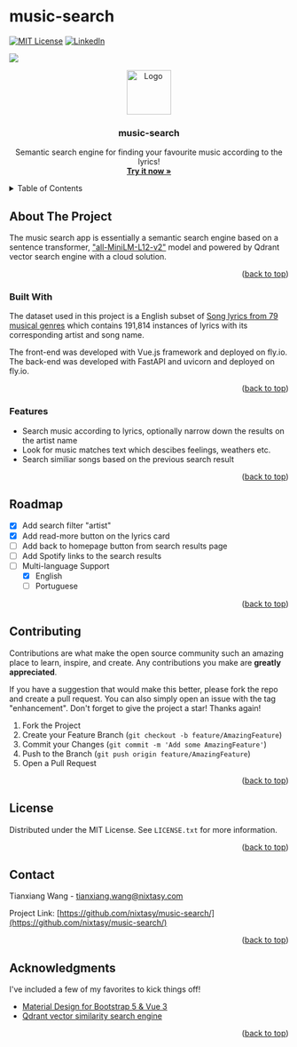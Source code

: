 # music-search

<a name="readme-top"></a>


<!-- PROJECT SHIELDS -->
<!--
*** I'm using markdown "reference style" links for readability.
*** Reference links are enclosed in brackets [ ] instead of parentheses ( ).
*** See the bottom of this document for the declaration of the reference variables
*** for contributors-url, forks-url, etc. This is an optional, concise syntax you may use.
*** https://www.markdownguide.org/basic-syntax/#reference-style-links
-->

[![MIT License][license-shield]][license-url]
[![LinkedIn][linkedin-shield]][linkedin-url]



<!-- PROJECT LOGO -->
![](demo.gif)
<br />
<div align="center">
  <a href="https://github.com/othneildrew/Best-README-Template">
    <img src="https://github.com/nixtasy/music-search/demo.gif" alt="Logo" width="80" height="80">
  </a>

  <h3 align="center">music-search</h3>

  <p align="center">
    Semantic search engine for finding your favourite music according to the lyrics!
    <br />
    <a href="https://search-frontend.fly.dev"><strong>Try it now »</strong></a>
  </p>
</div>



<!-- TABLE OF CONTENTS -->
<details>
  <summary>Table of Contents</summary>
  <ol>
    <li>
      <a href="#about-the-project">About The Project</a>
      <ul>
        <li><a href="#built-with">Built With</a></li>
      </ul>
    </li>
    <li>
      <a href="#getting-started">Getting Started</a>
      <ul>
        <li><a href="#prerequisites">Prerequisites</a></li>
        <li><a href="#installation">Installation</a></li>
      </ul>
    </li>
    <li><a href="#usage">Usage</a></li>
    <li><a href="#roadmap">Roadmap</a></li>
    <li><a href="#contributing">Contributing</a></li>
    <li><a href="#license">License</a></li>
    <li><a href="#contact">Contact</a></li>
    <li><a href="#acknowledgments">Acknowledgments</a></li>
  </ol>
</details>



<!-- ABOUT THE PROJECT -->
## About The Project

The music search app is essentially a semantic search engine based on a sentence transformer, <a href="https://huggingface.co/sentence-transformers/all-MiniLM-L12-v2">"all-MiniLM-L12-v2"</a> model and powered by Qdrant vector search engine with a cloud solution.

<p align="right">(<a href="#readme-top">back to top</a>)</p>



### Built With

The dataset used in this project is a English subset of <a href="https://www.kaggle.com/datasets/neisse/scrapped-lyrics-from-6-genres">Song lyrics from 79 musical genres</a> which contains 191,814 instances of lyrics with its corresponding artist and song name.

The front-end was developed with Vue.js framework and deployed on fly.io. The back-end was developed with FastAPI and uvicorn and deployed on fly.io.

<p align="right">(<a href="#readme-top">back to top</a>)</p>

### Features

* Search music according to lyrics, optionally narrow down the results on the artist name
* Look for music matches text which descibes feelings, weathers etc.
* Search similiar songs based on the previous search result

<p align="right">(<a href="#readme-top">back to top</a>)</p>

<!-- ROADMAP -->
## Roadmap

- [x] Add search filter "artist"
- [x] Add read-more button on the lyrics card
- [ ] Add back to homepage button from search results page
- [ ] Add Spotify links to the search results
- [ ] Multi-language Support
    - [x] English
    - [ ] Portuguese

<p align="right">(<a href="#readme-top">back to top</a>)</p>



<!-- CONTRIBUTING -->
## Contributing

Contributions are what make the open source community such an amazing place to learn, inspire, and create. Any contributions you make are **greatly appreciated**.

If you have a suggestion that would make this better, please fork the repo and create a pull request. You can also simply open an issue with the tag "enhancement".
Don't forget to give the project a star! Thanks again!

1. Fork the Project
2. Create your Feature Branch (`git checkout -b feature/AmazingFeature`)
3. Commit your Changes (`git commit -m 'Add some AmazingFeature'`)
4. Push to the Branch (`git push origin feature/AmazingFeature`)
5. Open a Pull Request

<p align="right">(<a href="#readme-top">back to top</a>)</p>



<!-- LICENSE -->
## License

Distributed under the MIT License. See `LICENSE.txt` for more information.

<p align="right">(<a href="#readme-top">back to top</a>)</p>



<!-- CONTACT -->
## Contact

Tianxiang Wang  - tianxiang.wang@nixtasy.com

Project Link: [https://github.com/nixtasy/music-search/](https://github.com/nixtasy/music-search/)

<p align="right">(<a href="#readme-top">back to top</a>)</p>



<!-- ACKNOWLEDGMENTS -->
## Acknowledgments

I've included a few of my favorites to kick things off!

* [Material Design for Bootstrap 5 & Vue 3](https://mdbootstrap.com/docs/vue/)
* [Qdrant vector similarity search engine](https://qdrant.tech)

<p align="right">(<a href="#readme-top">back to top</a>)</p>



<!-- MARKDOWN LINKS & IMAGES -->
<!-- https://www.markdownguide.org/basic-syntax/#reference-style-links -->
[license-shield]: https://img.shields.io/github/license/othneildrew/Best-README-Template.svg?style=for-the-badge
[license-url]: https://github.com/nixtasy/music-search/blob/main/LICENSE
[linkedin-shield]: https://img.shields.io/badge/-LinkedIn-black.svg?style=for-the-badge&logo=linkedin&colorB=555
[linkedin-url]: https://www.linkedin.com/in/tianxiangwang/
